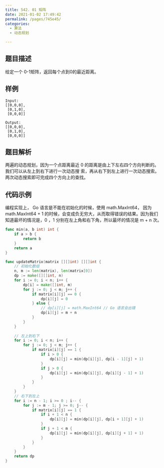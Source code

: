 ```yaml
---
title: 542. 01 矩阵
date: 2021-01-02 17:49:42
permalink: /pages/745e45/
categories: 
  - 算法
  - 动态规划

---
```


## 题目描述

给定一个 0-1矩阵，返回每个点到0的最近距离。

## 样例

```
Input:
[[0,0,0],
 [0,1,0],
 [0,0,0]]

Output:
[[0,0,0],
 [0,1,0],
 [0,0,0]]
```

## 题目解析

两遍的动态规划，因为一个点距离最近 0 的距离是由上下左右四个方向判断的。我们可以从左上到右下进行一次动态搜 索，再从右下到左上进行一次动态搜索。两次动态搜索即可完成四个方向上的查找。

## 代码示例

编程实现上， Go 语言是不能在初始化的时候，使用 math.MaxInt64， 因为math.MaxInt64 + 1 的时候，会变成负无穷大，从而取得错误的结果。因为我们知道最坏的情况是，0 ，1 分别在左上角和右下角，所以最坏的情况是 m + n 次。

```go
func min(a, b int) int {
    if a > b {
        return b
    }
    return a 
}

func updateMatrix(matrix [][]int) [][]int {
    // 初始化数组
    n, m := len(matrix), len(matrix[0])
    dp := make([][]int, n)
    for i := 0; i < n; i++ {
        dp[i] = make([]int, m)
        for j := 0; j < m; j++ {
            if matrix[i][j] == 0 {
                dp[i][j] = 0  
            } else {
                // dp[i][j] = math.MaxInt64 // Go 语言会出错
                dp[i][j] = m + n
            }
        }
    }
   
    // 左上到右下
    for i := 0; i < n; i++ {
        for j := 0; j < m; j++ {
            if matrix[i][j] == 1 {
                if i > 0 {
                    dp[i][j] = min(dp[i][j], dp[i - 1][j] + 1)
                }
                if j > 0 {
                    dp[i][j] = min(dp[i][j], dp[i][j - 1] + 1)
                }
            }
        }
    }
    // 右下到左上
    for i := n - 1; i >= 0 ; i-- {
        for j := m - 1; j >= 0; j-- {
            if matrix[i][j] == 1 {
                if i + 1 < n {
                    dp[i][j] = min(dp[i][j], dp[i + 1][j] + 1)
                }
                if j + 1 < m {
                    dp[i][j] = min(dp[i][j], dp[i][j + 1] + 1)
                }
            }
        }
    }
    return dp
}
```

